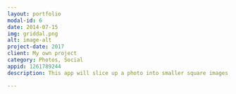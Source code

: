```yaml
---
layout: portfolio
modal-id: 6
date: 2014-07-15
img: griddal.png
alt: image-alt
project-date: 2017
client: My own project
category: Photos, Social
appid: 1261789244
description: This app will slice up a photo into smaller square images, and sort them in the order they need to be posted, so that on your Instagram profile page, they form one big photo again.<br><br>It's like magic, except it's just math.<br><br>

---
```


